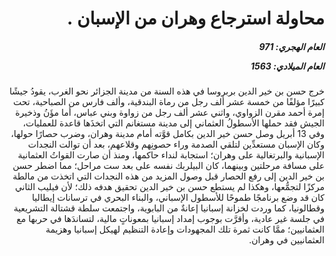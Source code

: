 <h1 dir="rtl">محاولة استرجاع وهران من الإسبان .</h1>

<h5 dir="rtl">العام الهجري:  971

العام الميلادي: 1563

</h5>

<p dir="rtl">خرج حسن بن خير الدين بربروسا في هذه السنة من مدينة الجزائر نحو الغرب، يقودُ جيشًا كبيرًا مؤلفًا من خمسة عشر ألف رجل من رماة البندقية، وألف فارس من الصباحية، تحت إمرة أحمد مقرن الزواوي، واثني عشر ألف رجل من زواوة وبني عباس، أما مؤَنُ وذخيرة الجيش فقد حملها الأسطولُ العثماني إلى مدينة مستغانم التي اتخذَها قاعدة للعمليات، وفي 13 أبريل وصل حسن خير الدين بكامل قوَّته أمام مدينة وهران، وضرب حصارًا حولها، وكان الإسبان مستعدِّين لتلقي الصدمة وراء حصونِهم وقلاعهم، بعد أن توالت النجدات الإسبانية والبرتغالية على وهران؛ استجابة لنداء حاكمها، ومنذ أن صارت القواتُ العثمانية على مسافة مرحلتين وبينهما، كان البيلربك نفسه على بعد ست مراحل؛ مما اضطر حسن بن خير الدين إلى رفع الحصار قبل وصول المزيد من هذه النجدات التي اتخذت من مالطة مركزًا لتجمُّعها، وهكذا لم يستطع حسن بن خير الدين تحقيق هدفه ذلك؛ لأن فيليب الثاني كان قد وضع برنامجًا طموحًا للأسطول الإسباني، والبناء البحري في ترسانات إيطاليا وقطالونيا، كما وردت لخزانة إسبانيا إعانةٌ من البابوية، واجتمعت سلطة قشتالة التشريعية في جلسة غير عادية، وأقرَّت بوجوب إمداد إسبانيا بمعوناتٍ مالية، لتساندَها في حربها مع العثمانيين؛ ممَّا كانت ثمرة تلك المجهودات وإعادة التنظيم لهيكل إسبانيا وهزيمة العثمانيين في وهران.</p></br>
